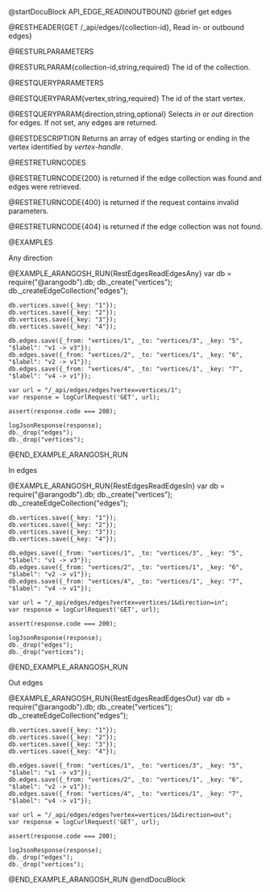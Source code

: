 @startDocuBlock API_EDGE_READINOUTBOUND
@brief get edges

@RESTHEADER{GET /_api/edges/{collection-id}, Read in- or outbound edges}

@RESTURLPARAMETERS

@RESTURLPARAM{collection-id,string,required}
The id of the collection.

@RESTQUERYPARAMETERS

@RESTQUERYPARAM{vertex,string,required}
The id of the start vertex.

@RESTQUERYPARAM{direction,string,optional}
Selects *in* or *out* direction for edges. If not set, any edges are
returned.

@RESTDESCRIPTION
Returns an array of edges starting or ending in the vertex identified by
*vertex-handle*.

@RESTRETURNCODES

@RESTRETURNCODE{200}
is returned if the edge collection was found and edges were retrieved.

@RESTRETURNCODE{400}
is returned if the request contains invalid parameters.

@RESTRETURNCODE{404}
is returned if the edge collection was not found.

@EXAMPLES

Any direction

@EXAMPLE_ARANGOSH_RUN{RestEdgesReadEdgesAny}
    var db = require("@arangodb").db;
    db._create("vertices");
    db._createEdgeCollection("edges");

    db.vertices.save({_key: "1"});
    db.vertices.save({_key: "2"});
    db.vertices.save({_key: "3"});
    db.vertices.save({_key: "4"});

    db.edges.save({_from: "vertices/1", _to: "vertices/3", _key: "5", "$label": "v1 -> v3"});
    db.edges.save({_from: "vertices/2", _to: "vertices/1", _key: "6", "$label": "v2 -> v1"});
    db.edges.save({_from: "vertices/4", _to: "vertices/1", _key: "7", "$label": "v4 -> v1"});

    var url = "/_api/edges/edges?vertex=vertices/1";
    var response = logCurlRequest('GET', url);

    assert(response.code === 200);

    logJsonResponse(response);
    db._drop("edges");
    db._drop("vertices");
@END_EXAMPLE_ARANGOSH_RUN

In edges

@EXAMPLE_ARANGOSH_RUN{RestEdgesReadEdgesIn}
    var db = require("@arangodb").db;
    db._create("vertices");
    db._createEdgeCollection("edges");

    db.vertices.save({_key: "1"});
    db.vertices.save({_key: "2"});
    db.vertices.save({_key: "3"});
    db.vertices.save({_key: "4"});

    db.edges.save({_from: "vertices/1", _to: "vertices/3", _key: "5", "$label": "v1 -> v3"});
    db.edges.save({_from: "vertices/2", _to: "vertices/1", _key: "6", "$label": "v2 -> v1"});
    db.edges.save({_from: "vertices/4", _to: "vertices/1", _key: "7", "$label": "v4 -> v1"});

    var url = "/_api/edges/edges?vertex=vertices/1&direction=in";
    var response = logCurlRequest('GET', url);

    assert(response.code === 200);

    logJsonResponse(response);
    db._drop("edges");
    db._drop("vertices");
@END_EXAMPLE_ARANGOSH_RUN

Out edges

@EXAMPLE_ARANGOSH_RUN{RestEdgesReadEdgesOut}
    var db = require("@arangodb").db;
    db._create("vertices");
    db._createEdgeCollection("edges");

    db.vertices.save({_key: "1"});
    db.vertices.save({_key: "2"});
    db.vertices.save({_key: "3"});
    db.vertices.save({_key: "4"});

    db.edges.save({_from: "vertices/1", _to: "vertices/3", _key: "5", "$label": "v1 -> v3"});
    db.edges.save({_from: "vertices/2", _to: "vertices/1", _key: "6", "$label": "v2 -> v1"});
    db.edges.save({_from: "vertices/4", _to: "vertices/1", _key: "7", "$label": "v4 -> v1"});

    var url = "/_api/edges/edges?vertex=vertices/1&direction=out";
    var response = logCurlRequest('GET', url);

    assert(response.code === 200);

    logJsonResponse(response);
    db._drop("edges");
    db._drop("vertices");
@END_EXAMPLE_ARANGOSH_RUN
@endDocuBlock

